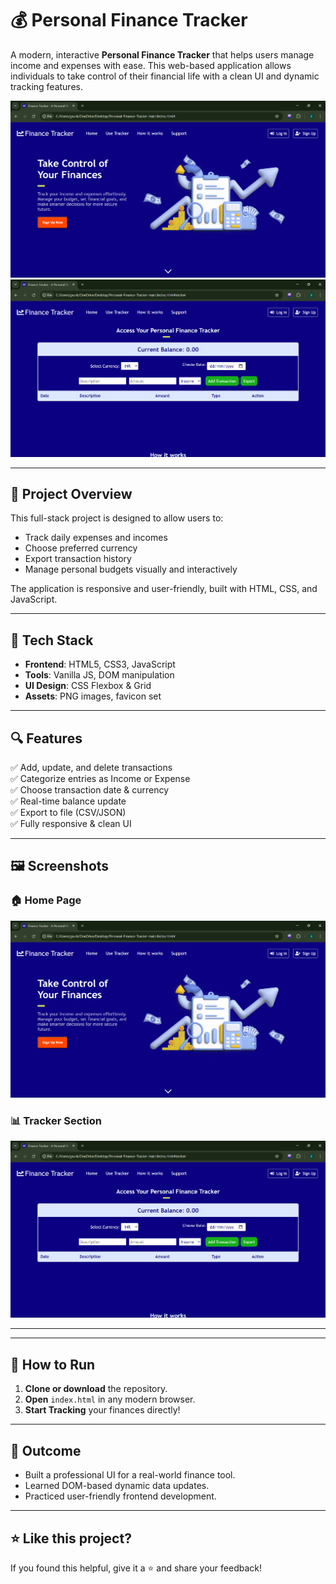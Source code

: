 # 💰 Personal Finance Tracker

A modern, interactive **Personal Finance Tracker** that helps users manage income and expenses with ease. This web-based application allows individuals to take control of their financial life with a clean UI and dynamic tracking features.

![Dashboard Screenshot 1](home.png)
![Dashboard Screenshot 2](Tracker.png)

---

## 📌 Project Overview

This full-stack project is designed to allow users to:

- Track daily expenses and incomes
- Choose preferred currency
- Export transaction history
- Manage personal budgets visually and interactively

The application is responsive and user-friendly, built with HTML, CSS, and JavaScript.

---

## 🧰 Tech Stack

- **Frontend**: HTML5, CSS3, JavaScript
- **Tools**: Vanilla JS, DOM manipulation
- **UI Design**: CSS Flexbox & Grid
- **Assets**: PNG images, favicon set

---

## 🔍 Features

✅ Add, update, and delete transactions  
✅ Categorize entries as Income or Expense  
✅ Choose transaction date & currency  
✅ Real-time balance update  
✅ Export to file (CSV/JSON)  
✅ Fully responsive & clean UI  

---

## 🖼️ Screenshots

### 🏠 Home Page

![Home](home.png)

### 📊 Tracker Section

![Tracker](Tracker.png)

---

---

## 🚀 How to Run

1. **Clone or download** the repository.
2. **Open** `index.html` in any modern browser.
3. **Start Tracking** your finances directly!

---

## 🎯 Outcome

- Built a professional UI for a real-world finance tool.
- Learned DOM-based dynamic data updates.
- Practiced user-friendly frontend development.

---

## ⭐ Like this project?

If you found this helpful, give it a ⭐ and share your feedback!

